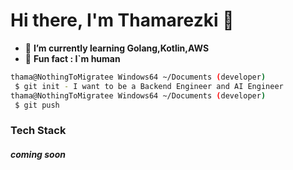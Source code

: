 # Hi there, I'm Thamarezki 👋

<!--
**NothingToMigratee/NothingToMigratee** is a ✨ _special_ ✨ repository because its `README.md` (this file) appears on your GitHub profile.

Here are some ideas to get you started:

- 🔭 I’m currently working on ...
- 🌱 I’m currently learning ...
- 👯 I’m looking to collaborate on ...
- 🤔 I’m looking for help with ...
- 💬 Ask me about ...
- 📫 How to reach me: ...
- 😄 Pronouns: ...
- ⚡ Fun fact: ...
-->
- 🦾 **I’m currently learning Golang,Kotlin,AWS**
- 🧑 **Fun fact : I`m human**

```bash
thama@NothingToMigratee Windows64 ~/Documents (developer)
 $ git init - I want to be a Backend Engineer and AI Engineer
thama@NothingToMigratee Windows64 ~/Documents (developer)
 $ git push
```
### Tech Stack 
##### *coming soon* 